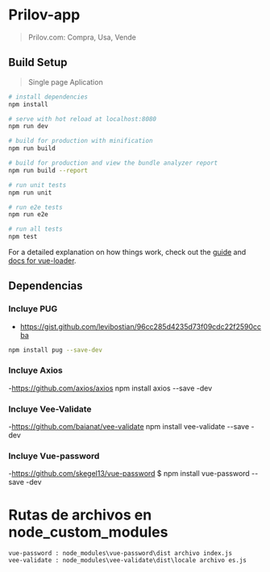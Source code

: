 # Prilov-app 
> Prilov.com: Compra, Usa, Vende

## Build Setup
> Single page Aplication

``` bash
# install dependencies
npm install

# serve with hot reload at localhost:8080
npm run dev

# build for production with minification
npm run build

# build for production and view the bundle analyzer report
npm run build --report

# run unit tests
npm run unit

# run e2e tests
npm run e2e

# run all tests
npm test
```

For a detailed explanation on how things work, check out the [guide](http://vuejs-templates.github.io/webpack/) and [docs for vue-loader](http://vuejs.github.io/vue-loader).

## Dependencias

### Incluye PUG
- https://gist.github.com/levibostian/96cc285d4235d73f09cdc22f2590ccba
``` bash
npm install pug --save-dev
```

### Incluye Axios
-https://github.com/axios/axios
    npm install axios --save -dev

### Incluye Vee-Validate
-https://github.com/baianat/vee-validate
    npm install vee-validate --save -dev

### Incluye Vue-password
-https://github.com/skegel13/vue-password
    $ npm install vue-password --save -dev

# Rutas de archivos en node_custom_modules
    vue-password : node_modules\vue-password\dist archivo index.js
    vee-validate : node_modules\vee-validate\dist\locale archivo es.js